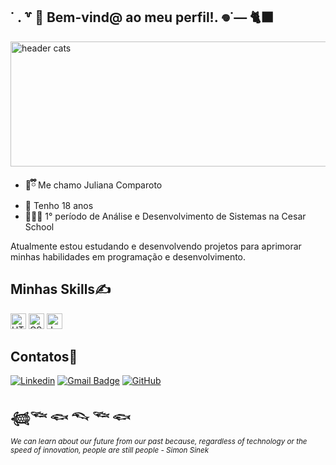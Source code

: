 

## ˙ . ꒷ 🍙 Bem-vind@ ao meu perfil!. 𖦹˙— 🐈‍⬛
<picture>
 
  <img alt="header cats" src="https://i.pinimg.com/736x/1b/d7/34/1bd7346b5592770b800f44c60c493aaf.jpg" width="800" height="200">
</picture>
<br>

- **🤍ྀི** Me chamo Juliana Comparoto 
- **🍁** Tenho 18 anos 
- **👨🏻‍💻** 1° período de Análise e Desenvolvimento de Sistemas na Cesar School

Atualmente estou estudando e desenvolvendo projetos para aprimorar minhas habilidades em programação e desenvolvimento.


## Minhas Skills✍️


<p>
  <img src="https://img.shields.io/badge/HTML5-E34F26?style=flat&logo=html5&logoColor=fff" alt="HTML5" height="25"/>
  <img src="https://img.shields.io/badge/CSS3-1572B6?style=flat&logo=css3&logoColor=fff" alt="CSS3" height="25"/>
  <img src="https://img.shields.io/badge/JavaScript-F7DF1E?style=flat&logo=javascript&logoColor=000" alt="JavaScript" height="25"/>
</p>


## Contatos🪪

[![Linkedin](https://img.shields.io/badge/-Comparoto-pink?style=flat-square&logo=Linkedin&logoColor=white&link=www.linkedin.com/in/juliana-comparoto-)](www.linkedin.com/in/juliana-comparoto-)
[![Gmail Badge](https://img.shields.io/badge/-julianacomparoto@gmail.com-006bed?style=flat-square&logo=Gmail&logoColor=white&link=mailto:julianacomparoto@gmail.com)](mailto:julianacomparoto@gmail.com)
[![GitHub](https://img.shields.io/github/followers/comparoto?label=follow&style=social)](https://github.com/comparoto)

## 𓆉𓆝 𓆟 𓆞 𓆝 𓆟

<small><i>We can learn about our future from our past because, regardless of technology or the speed of innovation, people are still people - Simon Sinek</i></small>









